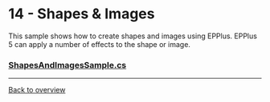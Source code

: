 ﻿# 14 - Shapes & Images
This sample shows how to create shapes and images using EPPlus.
EPPlus 5 can apply a number of effects to the shape or image.


### [ShapesAndImagesSample.cs](ShapesAndImagesSample.cs)

---
[Back to overview](/SampleApp.Core/Readme.md)
